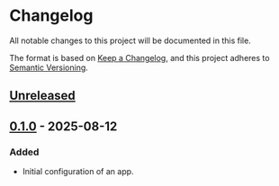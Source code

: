 # Changelog

All notable changes to this project will be documented in this file.

The format is based on [Keep a Changelog](https://keepachangelog.com/en/1.0.0/),
and this project adheres to [Semantic Versioning](https://semver.org/spec/v2.0.0.html).

## [Unreleased]

## [0.1.0] - 2025-08-12

### Added

- Initial configuration of an app.

[Unreleased]: https://github.com/giantswarm/flux-operator-app/compare/v0.1.0...HEAD
[0.1.0]: https://github.com/giantswarm/flux-operator-app/releases/tag/v0.1.0

